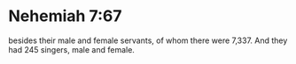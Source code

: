 # Nehemiah 7:67

besides their male and female servants, of whom there were 7,337. And they had 245 singers, male and female.
